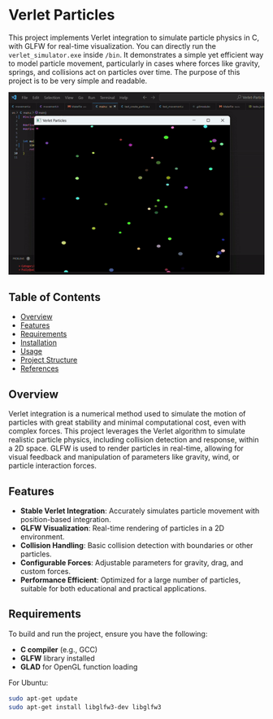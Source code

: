 # Verlet Particles

This project implements Verlet integration to simulate particle physics in C, with GLFW for real-time visualization. You can directly run the `verlet_simulator.exe` inside `/bin`. It demonstrates a simple yet efficient way to model particle movement, particularly in cases where forces like gravity, springs, and collisions act on particles over time. The purpose of this project is to be very simple and readable.

![Demo](assets/gravity_gif.gif)


## Table of Contents

- [Overview](#overview)
- [Features](#features)
- [Requirements](#requirements)
- [Installation](#installation)
- [Usage](#usage)
- [Project Structure](#project-structure)
- [References](#references)

## Overview

Verlet integration is a numerical method used to simulate the motion of particles with great stability and minimal computational cost, even with complex forces. This project leverages the Verlet algorithm to simulate realistic particle physics, including collision detection and response, within a 2D space. GLFW is used to render particles in real-time, allowing for visual feedback and manipulation of parameters like gravity, wind, or particle interaction forces.

## Features

- **Stable Verlet Integration**: Accurately simulates particle movement with position-based integration.
- **GLFW Visualization**: Real-time rendering of particles in a 2D environment.
- **Collision Handling**: Basic collision detection with boundaries or other particles.
- **Configurable Forces**: Adjustable parameters for gravity, drag, and custom forces.
- **Performance Efficient**: Optimized for a large number of particles, suitable for both educational and practical applications.

## Requirements

To build and run the project, ensure you have the following:

- **C compiler** (e.g., GCC)
- **GLFW** library installed
- **GLAD** for OpenGL function loading

For Ubuntu:

```bash
sudo apt-get update
sudo apt-get install libglfw3-dev libglfw3
